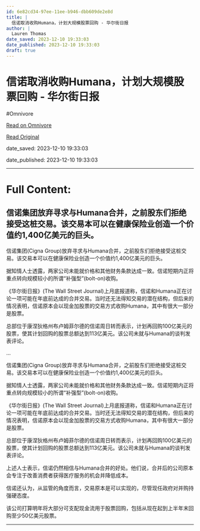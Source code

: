 ```yaml
---
id: 6e82cd34-97ee-11ee-b946-dbb609de2e8d
title: |
  信诺取消收购Humana，计划大规模股票回购 - 华尔街日报
author: |
  Lauren Thomas
date_saved: 2023-12-10 19:33:03
date_published: 2023-12-10 19:33:03
draft: true
---
```


# 信诺取消收购Humana，计划大规模股票回购 - 华尔街日报
#Omnivore

[Read on Omnivore](https://omnivore.app/me/humana-18c578fa42c)

[Read Original](https://cn.wsj.com/amp/articles/%E4%BF%A1%E8%AF%BA%E5%8F%96%E6%B6%88%E6%94%B6%E8%B4%ADhumana-%E8%AE%A1%E5%88%92%E5%A4%A7%E8%A7%84%E6%A8%A1%E8%82%A1%E7%A5%A8%E5%9B%9E%E8%B4%AD-bfcac589)

date_saved: 2023-12-10 19:33:03

date_published: 2023-12-10 19:33:03

--- 

# Full Content: 

## 信诺集团放弃寻求与Humana合并，之前股东们拒绝接受这桩交易。该交易本可以在健康保险业创造一个价值约1,400亿美元的巨头。

信诺集团(Cigna Group)放弃寻求与Humana合并，之前股东们拒绝接受这桩交易。该交易本可以在健康保险业创造一个价值约1,400亿美元的巨头。

据知情人士透露，两家公司未能就价格和其他财务条款达成一致。信诺短期内正将重点转向规模较小的所谓“补强型”(bolt-on)收购。

《华尔街日报》(The Wall Street Journal)上月底报道称，信诺和Humana正在讨论一项可能在年底前达成的合并交易。当时还无法得知交易的潜在结构，但后来的情况表明，信诺原本会以现金加股票的交易方式收购Humana，其中有很大一部分是股票。

总部位于康涅狄格州布卢姆菲尔德的信诺周日转而表示，计划再回购100亿美元的股票，使其计划回购的股票总额达到113亿美元。该公司未就与Humana的谈判发表评论。

...

信诺集团(Cigna Group)放弃寻求与Humana合并，之前股东们拒绝接受这桩交易。该交易本可以在健康保险业创造一个价值约1,400亿美元的巨头。

据知情人士透露，两家公司未能就价格和其他财务条款达成一致。信诺短期内正将重点转向规模较小的所谓“补强型”(bolt-on)收购。

《华尔街日报》(The Wall Street Journal)上月底报道称，信诺和Humana正在讨论一项可能在年底前达成的合并交易。当时还无法得知交易的潜在结构，但后来的情况表明，信诺原本会以现金加股票的交易方式收购Humana，其中有很大一部分是股票。

总部位于康涅狄格州布卢姆菲尔德的信诺周日转而表示，计划再回购100亿美元的股票，使其计划回购的股票总额达到113亿美元。该公司未就与Humana的谈判发表评论。

上述人士表示，信诺仍然相信与Humana合并的好处。他们说，合并后的公司原本会专注于改善消费者获得医疗服务的机会并降低成本。

信诺还认为，从监管的角度而言，交易原本是可以实现的，尽管现任政府对并购持强硬态度。

该公司打算明年将大部分可支配现金流用于股票回购，包括从现在起到上半年末回购至少50亿美元股票。

---

